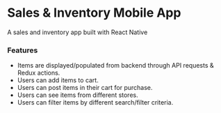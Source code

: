# Sales & Inventory Mobile App

A sales and inventory app built with React Native

### Features
- Items are displayed/populated from backend through API requests & Redux actions.
- Users can add items to cart.
- Users can post items in their cart for purchase.
- Users can see items from different stores.
- Users can filter items by different search/filter criteria.
